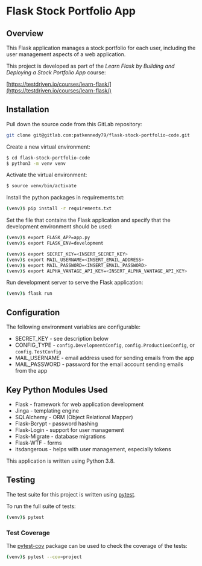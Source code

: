 # Flask Stock Portfolio App

## Overview

This Flask application manages a stock portfolio for each user, including the user management aspects of a web application.

This project is developed as part of the *Learn Flask by Building and Deploying a Stock Portfolio App* course:

[https://testdriven.io/courses/learn-flask/](https://testdriven.io/courses/learn-flask/)

## Installation

Pull down the source code from this GitLab repository:

```sh
git clone git@gitlab.com:patkennedy79/flask-stock-portfolio-code.git
```

Create a new virtual environment:

```sh
$ cd flask-stock-portfolio-code
$ python3 -m venv venv
```

Activate the virtual environment:

```sh
$ source venv/bin/activate
```

Install the python packages in requirements.txt:

```sh
(venv)$ pip install -r requirements.txt
```

Set the file that contains the Flask application and specify that the development environment should be used:

```sh
(venv)$ export FLASK_APP=app.py
(venv)$ export FLASK_ENV=development

(venv)$ export SECRET_KEY=<INSERT_SECRET_KEY>
(venv)$ export MAIL_USERNAME=<INSERT_EMAIL_ADDRESS>
(venv)$ export MAIL_PASSWORD=<INSERT_EMAIL_PASSWORD>
(venv)$ export ALPHA_VANTAGE_API_KEY=<INSERT_ALPHA_VANTAGE_API_KEY>
```

Run development server to serve the Flask application:

```sh
(venv)$ flask run
```

## Configuration

The following environment variables are configurable:

* SECRET_KEY - see description below
* CONFIG_TYPE - `config.DevelopmentConfig`, `config.ProductionConfig`, or `config.TestConfig`
* MAIL_USERNAME - email address used for sending emails from the app
* MAIL_PASSWORD - password for the email account sending emails from the app

## Key Python Modules Used

* Flask - framework for web application development
* Jinga - templating engine
* SQLAlchemy - ORM (Object Relational Mapper)
* Flask-Bcrypt - password hashing
* Flask-Login - support for user management
* Flask-Migrate - database migrations
* Flask-WTF - forms
* itsdangerous - helps with user management, especially tokens

This application is written using Python 3.8.

## Testing

The test suite for this project is written using [pytest](https://docs.pytest.org).

To run the full suite of tests:

```sh
(venv)$ pytest
```

### Test Coverage

The [pytest-cov](https://pytest-cov.readthedocs.io/en/latest/) package can be used to check the coverage of the tests:

```sh
(venv)$ pytest --cov=project
```
